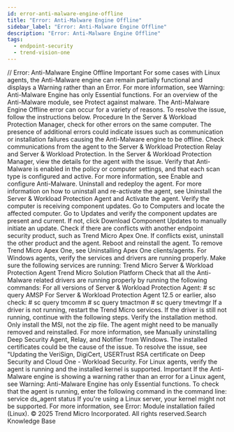 ```yaml
---
id: error-anti-malware-engine-offline
title: "Error: Anti-Malware Engine Offline"
sidebar_label: "Error: Anti-Malware Engine Offline"
description: "Error: Anti-Malware Engine Offline"
tags:
  - endpoint-security
  - trend-vision-one
---
```


/*<![CDATA[*/ $('#title').html($('meta[name=map-description]').attr('content')); /*]]>*/ Error: Anti-Malware Engine Offline Important For some cases with Linux agents, the Anti-Malware engine can remain partially functional and displays a Warning rather than an Error. For more information, see Warning: Anti-Malware Engine has only Essential functions. For an overview of the Anti-Malware module, see Protect against malware. The Anti-Malware Engine Offline error can occur for a variety of reasons. To resolve the issue, follow the instructions below. Procedure In the Server & Workload Protection Manager, check for other errors on the same computer. The presence of additional errors could indicate issues such as communication or installation failures causing the Anti-Malware engine to be offline. Check communications from the agent to the Server & Workload Protection Relay and Server & Workload Protection. In the Server & Workload Protection Manager, view the details for the agent with the issue. Verify that Anti-Malware is enabled in the policy or computer settings, and that each scan type is configured and active. For more information, see Enable and configure Anti-Malware. Uninstall and redeploy the agent. For more information on how to uninstall and re-activate the agent, see Uninstall the Server & Workload Protection Agent and Activate the agent. Verify the computer is receiving component updates. Go to Computers and locate the affected computer. Go to Updates and verify the component updates are present and current. If not, click Download Component Updates to manually initiate an update. Check if there are conflicts with another endpoint security product, such as Trend Micro Apex One. If conflicts exist, uninstall the other product and the agent. Reboot and reinstall the agent. To remove Trend Micro Apex One, see Uninstalling Apex One clients/agents. For Windows agents, verify the services and drivers are running properly. Make sure the following services are running: Trend Micro Server & Workload Protection Agent Trend Micro Solution Platform Check that all the Anti-Malware related drivers are running properly by running the following commands: For all versions of Server & Workload Protection Agent: # sc query AMSP For Server & Workload Protection Agent 12.5 or earlier, also check: # sc query tmcomm # sc query tmactmon # sc query tmevtmgr If a driver is not running, restart the Trend Micro services. If the driver is still not running, continue with the following steps. Verify the installation method. Only install the MSI, not the zip file. The agent might need to be manually removed and reinstalled. For more information, see Manually uninstalling Deep Security Agent, Relay, and Notifier from Windows. The installed certificates could be the cause of the issue. To resolve the issue, see "Updating the VeriSign, DigiCert, USERTrust RSA certificate on Deep Security and Cloud One - Workload Security. For Linux agents, verify the agent is running and the installed kernel is supported. Important If the Anti-Malware engine is showing a warning rather than an error for a Linux agent, see Warning: Anti-Malware Engine has only Essential functions. To check that the agent is running, enter the following command in the command line: service ds_agent status If you're using a Linux server, your kernel might not be supported. For more information, see Error: Module installation failed (Linux). © 2025 Trend Micro Incorporated. All rights reserved.Search Knowledge Base